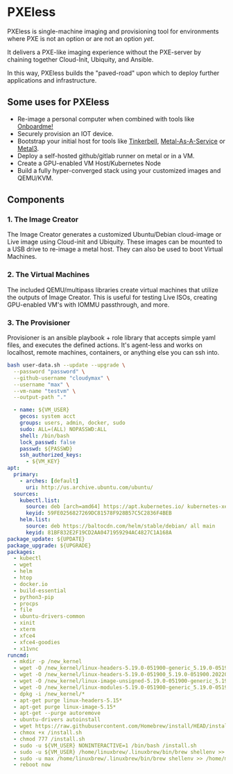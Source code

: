 # **PXEless**

PXEless is single-machine imaging and provisioning tool for environments where PXE is not an option or are not an option *yet*. 

It delivers a PXE-like imaging experience without the PXE-server by chaining together Cloud-Init, Ubiquity, and Ansible.

In this way, PXEless builds the "paved-road" upon which to deploy further applications and infrastructure.

## **Some uses for PXEless**

- Re-image a personal computer when combined with tools like [Onboardme!](https://github.com/jessebot/onboardme)
- Securely provision an IOT device.
- Bootstrap your initial host for tools like [Tinkerbell](https://github.com/tinkerbell), [Metal-As-A-Service](https://maas.io/) 
or [Metal3](https://metal3.io/).
- Deploy a self-hosted github/gitlab runner on metal or in a VM.
- Create a GPU-enabled VM Host/Kubernetes Node 
- Build a fully hyper-converged stack using your customized images and QEMU/KVM.

## **Components**

### **1. The Image Creator**

The Image Creator generates a customized Ubuntu/Debian cloud-image or Live image using Cloud-init and Ubiquity. 
These images can be mounted to a USB drive to re-image a metal host. They can also be used to boot Virtual Machines.


### **2. The Virtual Machines**

The included QEMU/multipass libraries create virtual machines that utilize the outputs of Image Creator.
This is useful for testing Live ISOs, creating GPU-enabled VM's with IOMMU passthrough, and more.


### **3. The Provisioner**

Provisioner is an ansible playbook + role library that accepts simple yaml files, and executes the defined actions.
It's agent-less and works on localhost, remote machines, containers, or anything else you can ssh into.

```bash
bash user-data.sh --update --upgrade \
  --password "password" \
  --github-username "cloudymax" \
  --username "max" \
  --vm-name "testvm" \
  --output-path "."

```

```yaml
  - name: ${VM_USER}
    gecos: system acct
    groups: users, admin, docker, sudo
    sudo: ALL=(ALL) NOPASSWD:ALL
    shell: /bin/bash
    lock_passwd: false
    passwd: ${PASSWD}
    ssh_authorized_keys:
      - ${VM_KEY}
apt:
  primary:
    - arches: [default]
      uri: http://us.archive.ubuntu.com/ubuntu/
  sources:
    kubectl.list:
      source: deb [arch=amd64] https://apt.kubernetes.io/ kubernetes-xenial main
      keyid: 59FE0256827269DC81578F928B57C5C2836F4BEB
    helm.list:
      source: deb https://baltocdn.com/helm/stable/debian/ all main
      keyid: 81BF832E2F19CD2AA0471959294AC4827C1A168A
package_update: ${UPDATE}
package_upgrade: ${UPGRADE}
packages:
  - kubectl
  - wget
  - helm
  - htop
  - docker.io
  - build-essential
  - python3-pip
  - procps
  - file
  - ubuntu-drivers-common
  - xinit
  - xterm
  - xfce4
  - xfce4-goodies
  - x11vnc
runcmd:
  - mkdir -p /new_kernel
  - wget -O /new_kernel/linux-headers-5.19.0-051900-generic_5.19.0-051900.202207312230_amd64.deb https://kernel.ubuntu.com/~kernel-ppa/mainline/v5.19/amd64/linux-headers-5.19.0-051900-generic_5.19.0-051900.202207312230_amd64.deb
  - wget -O /new_kernel/linux-headers-5.19.0-051900_5.19.0-051900.202207312230_all.deb https://kernel.ubuntu.com/~kernel-ppa/mainline/v5.19/amd64/linux-headers-5.19.0-051900_5.19.0-051900.202207312230_all.deb
  - wget -O /new_kernel/linux-image-unsigned-5.19.0-051900-generic_5.19.0-051900.202207312230_amd64.deb https://kernel.ubuntu.com/~kernel-ppa/mainline/v5.19/amd64/linux-image-unsigned-5.19.0-051900-generic_5.19.0-051900.202207312230_amd64.deb
  - wget -O /new_kernel/linux-modules-5.19.0-051900-generic_5.19.0-051900.202207312230_amd64.deb https://kernel.ubuntu.com/~kernel-ppa/mainline/v5.19/amd64/linux-modules-5.19.0-051900-generic_5.19.0-051900.202207312230_amd64.deb
  - dpkg -i /new_kernel/*
  - apt-get purge linux-headers-5.15*
  - apt-get purge linux-image-5.15*
  - apt-get --purge autoremove
  - ubuntu-drivers autoinstall
  - wget https://raw.githubusercontent.com/Homebrew/install/HEAD/install.sh
  - chmox +x /install.sh
  - chmod 777 /install.sh
  - sudo -u ${VM_USER} NONINTERACTIVE=1 /bin/bash /install.sh
  - sudo -u ${VM_USER} /home/linuxbrew/.linuxbrew/bin/brew shellenv >> /home/${VM_USER}/.profile
  - sudo -u max /home/linuxbrew/.linuxbrew/bin/brew shellenv >> /home/max/.profile
  - reboot now
```